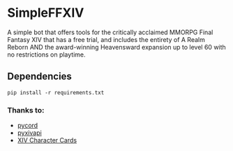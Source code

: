 # SimpleFFXIV
A simple bot that offers tools for the critically acclaimed MMORPG Final Fantasy XIV that has a free trial, and includes the entirety of A Realm Reborn AND the award-winning Heavensward expansion up to level 60 with no restrictions on playtime.

## Dependencies
`pip install -r requirements.txt`

### Thanks to:
- [pycord](https://github.com/Pycord-Development/pycord)
- [pyxivapi](https://github.com/xivapi/xivapi-py)
- [XIV Character Cards](https://github.com/ArcaneDisgea/XIV-Character-Cards)